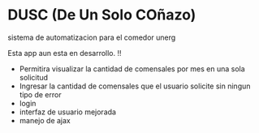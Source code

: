 # DUSC (De Un Solo COñazo)
sistema de automatizacion para el comedor unerg

Esta app aun esta en desarrollo. !!

* Permitira visualizar la cantidad de comensales por mes en una sola solicitud
* Ingresar la cantidad de comensales que el usuario solicite sin ningun tipo de error
* login
* interfaz de usuario mejorada
* manejo de ajax
